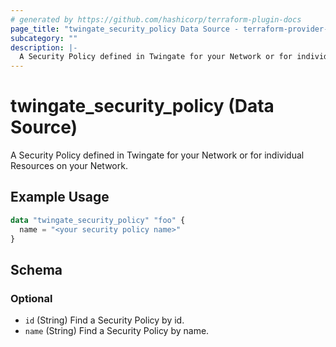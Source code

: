 ```yaml
---
# generated by https://github.com/hashicorp/terraform-plugin-docs
page_title: "twingate_security_policy Data Source - terraform-provider-twingate"
subcategory: ""
description: |-
  A Security Policy defined in Twingate for your Network or for individual Resources on your Network.
---
```


# twingate_security_policy (Data Source)

A Security Policy defined in Twingate for your Network or for individual Resources on your Network.

## Example Usage

```terraform
data "twingate_security_policy" "foo" {
  name = "<your security policy name>"
}
```

<!-- schema generated by tfplugindocs -->
## Schema

### Optional

- `id` (String) Find a Security Policy by id.
- `name` (String) Find a Security Policy by name.


